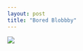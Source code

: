 ```yaml
---
layout: post
title: "Bored Blobbby"
---
```


<img id="img" src="https://i.redd.it/mqonkmvsq9h51.png"/>
